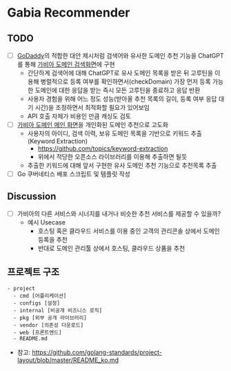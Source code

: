 # Gabia Recommender

## TODO
- [ ] [GoDaddy](https://kr.godaddy.com/domainsearch/find?checkAvail=1&tmskey=%5B%40T%5Bsitecorecontent%3A%3Cfirstchild+id%3D%22%7B4745D3A8-B61D-4744-B2F6-72EBAB8565D7%7D%22+runpipeline%3D%22false%22+%2F%3E%5D%40T%5D&segment=repeat&domainToCheck=gabia.com)의 적합한 대안 제시처럼 검색어와 유사한 도메인 추천 기능을 ChatGPT를 통해 [가비아 도메인 검색화면](https://domain.gabia.com/regist/regist_step1.php)에 구현
  - 간단하게 검색어에 대해 ChatGPT로 유사 도메인 목록을 받은 뒤 고루틴을 이용해 병렬적으로 등록 여부를 확인하면서(checkDomain) 가장 먼저 등록 가능한 도메인에 대한 응답을 받는 즉시 모든 고루틴을 종료하고 응답 반환
  - 사용자 경험을 위해 어느 정도 성능(받아올 추천 목록의 길이, 등록 여부 응답 대기 시간)을 조정하면서 최적화할 필요가 있어보임
  - API 호출 자체가 비용인 만큼 캐싱도 검토
- [ ] [가비아 도메인 메인 화면](https://domain.gabia.com/)을 개인화된 도메인 추천으로 고도화
  - 사용자의 아이디, 검색 이력, 보유 도메인 목록을 기반으로 키워드 추출(Keyword Extraction)
    - https://github.com/topics/keyword-extraction
    - 위에서 적당한 오픈소스 라이브러리를 이용해 추출하면 될듯
  - 추출한 키워드에 대해 앞서 구현한 유사 도메인 추천 기능으로 추천목록 추출
- [ ] Go 쿠버네티스 배포 스크립트 및 템플릿 작성

## Discussion
- [ ] 가비아의 다른 서비스와 시너지를 내거나 비슷한 추천 서비스를 제공할 수 있을까?
  - 예시 Usecase
    - 호스팅 혹은 클라우드 서비스를 이용 중인 고객의 관리콘솔 상에서 도메인 등록을 추천
    - 반대로 도메인 관리툴 상에서 호스팅, 클라우드 상품을 추천
  
## 프로젝트 구조
```
- project
  - cmd [어플리케이션]
  - configs [설정]
  - internal [비공개 비즈니스 로직]
  - pkg [외부 공개 라이브러리]
  - vendor [의존성 다운로드]
  - web [프론트엔드]
  - README.md
```
- 참고: https://github.com/golang-standards/project-layout/blob/master/README_ko.md
